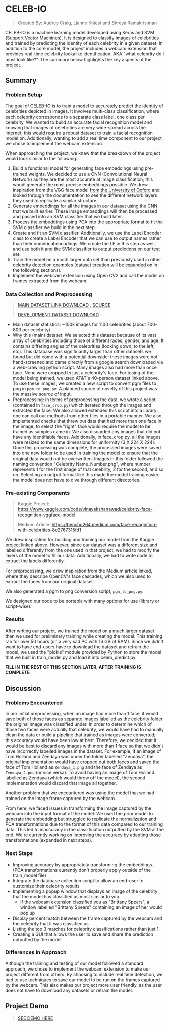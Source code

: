 # CELEB-IO
> Created By: Audrey Craig, Lianne Kniest and Shreya Ramakrishnan


CELEB-IO is a machine learning model developed using Keras and SVM (Support Vector Machines). It is designed to classify images of celebrities and trained by predicting the identity of each celebrity in a given dataset. In addition to the core model, the project includes a webcam extension that provides real-time celebrity lookalike identification, AKA "what celebrity do I most look like?". The summary below highlights the key aspects of the project. 

## Summary 

### Problem Setup 

The goal of CELEB-IO is to train a model to accurately predict the identity of celebrities depicted in images. It involves multi-class classification, where each celebrity corresponds to a separate class label, one class per celebrity. We wanted to build an accurate facial recognition model and knowing that images of celebrities are very wide-spread across the internet, this would require a robust dataset to train a facial recognition model on. Additionally, wanting to add a real time component to our project we chose to implement the webcam extension. 

When approaching the project, we knew that the breakdown of the project would look similar to the following.
1. Build a functional model for generating face embeddings using pre-trained weights. We decided to use a CNN (Convolutional Neural Network) as they are the most accurate at image classification; this woudl generate the most precise embeddings possible. We drew inspiration from the VGG face model [from the University of Oxford](https://www.robots.ox.ac.uk/~vgg/software/vgg_face/_) and looked through the documentation to see the different network layers they used to replicate a similar structure. 
2. Generate embeddings for all the images in our dataset using the CNN that we built earlier. These image embeddings will then be processed and passed into an SVM classifier that we build later. 
3. Process the embeddings using PCA into the appropriate format to fit the SVM classifier we build in the next step.
4. Create and fit an SVM classifier. Additionally, we use the Label Encoder class to create a Label Encoder that we can use to output names rather than their numerical encodings. We create the LE in this step as well, and use both it and the SVM classifier to output predictions on our test set.
5. Train the model on a much larger data set than previously used in other celebrity detection examples (dataset creation will be expanded on in the following sections). 
6. Implement the webcam extension using Open CV2 and call the model on frames extracted from the webcam. 

### Data Collection and Preprocessing 
> [MAIN DATASET LINK DOWNLOAD](https://drive.google.com/drive/folders/0B5G8pYUQMNZnLTBVaENWUWdzR0E?resourcekey=0-gRGzioHdCR4zkegs6t1W2Q&usp=sharing)
, [SOURCE](https://github.com/prateekmehta59/Celebrity-Face-Recognition-Dataset)
>
> [DEVELOPMENT DATASET DOWNLOAD](https://www.kaggle.com/datasets/kasikrit/att-database-of-faces)


- Main dataset statistics: ~100k images for 1100 celebrities (about 700-800 per celebrity)
- Why this (main) dataset:
We selected this dataset because of its vast array of celebrities including those of different races, gender, and age. It contains differing angles of the celebrities (looking down, to the left, etc). This database was significantly larger than other datasets we found but did come with a potential downside: these images were not hand-screened and came directly from a google search downloaded via a web-crawling python script. Many images also had more than once face. None were cropped to just a celebrity's face. For tesing of the model being trained, we used AT&T's 40-person dataset linked above. To use these images, we created a new script to convert pgm files to png in ```pgm_to_png.py```. A planned source of novelty of this project was the massive source of input.
- Preprocessing: In terms of preprocessing the data, we wrote a script (contained in ```face_crop.py```) which iterated through the images and extracted the face. We also allowed extended this script into a library; one can call our methods from other files in a portable manner. We also implemented checks that threw out data that had more than one face in the image; to select the "right" face would require the model to be trained as samples came in. We also discarded any images that did not have any identifiable faces. Additionally, in face_crop.py, all the images were resized to the same dimensions for uniformity (3 X 224 X 224). Once this processing was complete, the processed images were saved into one new folder to be used in training the model to ensure that the original data would not be overwritten. Images in this folder followed the naming convention "Celebrity Name_Number.png", where number represents 1 for the first image of that celebrity, 2 for the second, and so on. Selecting an output format like this made the model training easier; the model does not have to dive through different directories.

### Pre-existing Components 
> Kaggle Project: https://www.kaggle.com/code/vinayakshanawad/celebrity-face-recognition-vggface-model
>
> Medium Article: https://bencho264.medium.com/face-recognition-with-celebrities-8e2767315fd1

We drew inspiration for building and training our model from the Kaggle project linked above. However, since our dataset was a different size and labelled differently from the one used in that project, we had to modify the layers of the model to fit our data. Additionally, we had to write code to extract the labels differently. 

For preprocessing, we drew inspiration from the Medium article linked, where they describe OpenCV's face cascades, which we also used to extract the faces from our original dataset. 

We also generated a pgm to png conversion script; ```pgm_to_png.py```.

We designed our code to be portable with many options for use (library or script-wise).

### Results  
After writing our project, we trained the model on a much larger dataset than we used for preliminary training while creating the model. This training ran for over 50 hours (on a very sad PC with 16 GB of RAM). Since we didn't want to have end-users have to download the dataset and retrain the model, we used the "pickle" module provided by Python to store the model that we built in train_model.py and load it into celeb_predict.py. 

**FILL IN THE REST OF THIS SECTION LATER, AFTER TRAINING IS COMPLETE**

## Discussion 
### Problems Encountered 
In our initial preprocessing, when an image had more than 1 face, it would save both of those faces as separate images labelled as the celebrity folder the original image was classified under. In order to determine which of those two faces were actually that celebrity, we would have had to manually clean the data or build a pipeline that trained as images were converted; this accuracy would have been low at best. Therefore, we decided that it would be best to discard any images with more than 1 face so that we didn't have incorrectly labelled images in the dataset. For example, if an image of Tom Holland and Zendaya was under the folder labelled "Zendaya", the original implementation would have cropped out both faces and saved the face of Tom Holland as ```Zendaya_1.png``` and the face of Zendaya as ```Zendaya_2.png``` (or vice versa). To avoid having an image of Tom Holland labelled as Zendaya (which would throw off the model), the second implementation would discard that image all together. 

Another problem that we encountered was using the model that we had trained on the image frame captured by the webcam.

From here, we faced issues in transforming the image captured by the webcam into the input format of the model. We used the prior model to generate the embedding but struggled to replicate the normalization and PCA transformations due to the format of this data compared to our training data. This led to inaccuracy in the classification outputted by the SVM at the end. We're currently working on improving the accuracy by adapting those transformations (expanded in next steps).

### Next Steps 
- Improving accuracy by appropriately transforming the embeddings. (PCA transformations currently don't properly apply outside of the train_model file)
- Integrate the database collection script to allow an end-user to customize their celebrity results
- Implementing a popup window that displays an image of the celebrity that the model has classified as most similar to you. 
  - If the webcam extension classified you as "Brittany Spears", a window labelled "Brittany Spears" containing an image of her would 
    pop up   
- Display percent match between the frame captured by the webcam and the celebrity that it was classified as.
- Listing the top 3 matches for celebrity classifications rather than just 1.
- Creating a GUI that allows the user to save and share the prediction outputted by the model.

### Differences in Approach 
Although the training and testing of our model followed a standard approach, we chose to implement the webcam extension to make our project different from others. By choosing to include real time detection, we had to use techniques to save our model to be run on the frames captured by the webcam. This also makes our project more user friendly, as the user does not have to download any datasets or retrain the model. 

## Project Demo 
>[SEE DEMO HERE](https://www.loom.com/share/4428821655ac4c588ce6f67378a11022)
